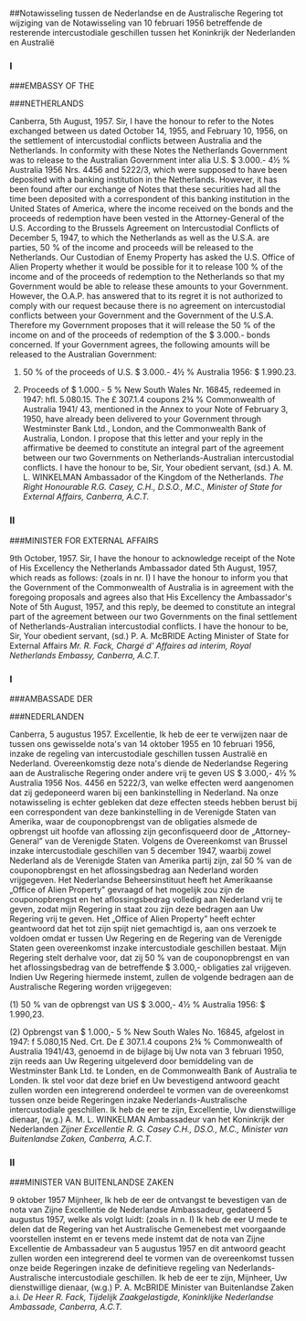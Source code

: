 <meta http-equiv='Content-Type' content='text/html; charset=utf-8' />

##Notawisseling tussen de Nederlandse en de Australische Regering tot wijziging van de Notawisseling van 10 februari 1956 betreffende de resterende intercustodiale geschillen tussen het Koninkrijk der Nederlanden en Australië

### I  

###EMBASSY OF THE

###NETHERLANDS

Canberra, 5th August, 1957. Sir, I have the honour to refer to the Notes exchanged between us dated October 14, 1955, and February 10, 1956, on the settlement of intercustodial conflicts between Australia and the Netherlands. In conformity with these Notes the Netherlands Government was to release to the Australian Government inter alia U.S. $ 3.000.- 4½ % Australia 1956 Nrs. 4456 and 5222/3, which were supposed to have been deposited with a banking institution in the Netherlands. However, it has been found after our exchange of Notes that these securities had all the time been deposited with a correspondent of this banking institution in the United States of America, where the income received on the bonds and the proceeds of redemption have been vested in the Attorney-General of the U.S. According to the Brussels Agreement on Intercustodial Conflicts of December 5, 1947, to which the Netherlands as well as the U.S.A. are parties, 50 % of the income and proceeds will be released to the Netherlands. Our Custodian of Enemy Property has asked the U.S. Office of Alien Property whether it would be possible for it to release 100 % of the income and of the proceeds of redemption to the Netherlands so that my Government would be able to release these amounts to your Government. However, the O.A.P. has answered that to its regret it is not authorized to comply with our request because there is no agreement on intercustodial conflicts between your Government and the Government of the U.S.A. Therefore my Government proposes that it will release the 50 % of the income on and of the proceeds of redemption of the $ 3.000.- bonds concerned. If your Government agrees, the following amounts will be released to the Australian Government: 

1) 50 % of the proceeds of U.S. $ 3.000.- 4½ % Australia 1956: $ 1.990.23.  

2) Proceeds of $ 1.000.- 5 % New South Wales Nr. 16845, redeemed in 1947: hfl. 5.080.15.   The £ 307.1.4 coupons 2¾ % Commonwealth of Australia 1941/ 43, mentioned in the Annex to your Note of February 3, 1950, have already been delivered to your Government through Westminster Bank Ltd., London, and the Commonwealth Bank of Australia, London. I propose that this letter and your reply in the affirmative be deemed to constitute an integral part of the agreement between our two Governments on Netherlands-Australian intercustodial conflicts. I have the honour to be, Sir, Your obedient servant, (sd.) A. M. L. WINKELMAN Ambassador of the Kingdom of the Netherlands.  *The Right Honourable R.G. Casey,*   *C.H., D.S.O., M.C.,*   *Minister of State for External Affairs,*   *Canberra, A.C.T.*    

### II  

###MINISTER FOR EXTERNAL AFFAIRS

9th October, 1957. Sir, I have the honour to acknowledge receipt of the Note of His Excellency the Netherlands Ambassador dated 5th August, 1957, which reads as follows:  (zoals in nr. I)  I have the honour to inform you that the Government of the Commonwealth of Australia is in agreement with the foregoing proposals and agrees also that His Excellency the Ambassador's Note of 5th August, 1957, and this reply, be deemed to constitute an integral part of the agreement between our two Governments on the final settlement of Netherlands-Australian intercustodial conflicts. I have the honour to be, Sir, Your obedient servant, (sd.) P. A. McBRIDE Acting Minister of State for External Affairs  *Mr. R. Fack,*   *Chargé d' Affaires ad interim,*   *Royal Netherlands Embassy,*   *Canberra, A.C.T.*    

### I  

###AMBASSADE DER

###NEDERLANDEN

Canberra, 5 augustus 1957. Excellentie, Ik heb de eer te verwijzen naar de tussen ons gewisselde nota's van 14 oktober 1955 en 10 februari 1956, inzake de regeling van intercustodiale geschillen tussen Australië en Nederland. Overeenkomstig deze nota's diende de Nederlandse Regering aan de Australische Regering onder andere vrij te geven US $ 3.000,- 4½ % Australia 1956 Nos. 4456 en 5222/3, van welke effecten werd aangenomen dat zij gedeponeerd waren bij een bankinstelling in Nederland. Na onze notawisseling is echter gebleken dat deze effecten steeds hebben berust bij een correspondent van deze bankinstelling in de Verenigde Staten van Amerika, waar de couponopbrengst van de obligaties alsmede de opbrengst uit hoofde van aflossing zijn geconfisqueerd door de „Attorney-General” van de Verenigde Staten. Volgens de Overeenkomst van Brussel inzake intercustodiale geschillen van 5 december 1947, waarbij zowel Nederland als de Verenigde Staten van Amerika partij zijn, zal 50 % van de couponopbrengst en het aflossingsbedrag aan Nederland worden vrijgegeven. Het Nederlandse Beheersinstituut heeft het Amerikaanse „Office of Alien Property" gevraagd of het mogelijk zou zijn de couponopbrengst en het aflossingsbedrag volledig aan Nederland vrij te geven, zodat mijn Regering in staat zou zijn deze bedragen aan Uw Regering vrij te geven. Het „Office of Alien Property” heeft echter geantwoord dat het tot zijn spijt niet gemachtigd is, aan ons verzoek te voldoen omdat er tussen Uw Regering en de Regering van de Verenigde Staten geen overeenkomst inzake intercustodiale geschillen bestaat. Mijn Regering stelt derhalve voor, dat zij 50 % van de couponopbrengst en van het aflossingsbedrag van de betreffende $ 3.000,- obligaties zal vrijgeven. Indien Uw Regering hiermede instemt, zullen de volgende bedragen aan de Australische Regering worden vrijgegeven: 

(1) 50 % van de opbrengst van US $ 3.000,- 4½ % Australia 1956: $ 1.990,23.  

(2) Opbrengst van $ 1.000,- 5 % New South Wales No. 16845, afgelost in 1947: f 5.080,15 Ned. Crt.   De £ 307.1.4 coupons 2¾ % Commonwealth of Australia 1941/43, genoemd in de bijlage bij Uw nota van 3 februari 1950, zijn reeds aan Uw Regering uitgeleverd door bemiddeling van de Westminster Bank Ltd. te Londen, en de Commonwealth Bank of Australia te Londen. Ik stel voor dat deze brief en Uw bevestigend antwoord geacht zullen worden een integrerend onderdeel te vormen van de overeenkomst tussen onze beide Regeringen inzake Nederlands-Australische intercustodiale geschillen. Ik heb de eer te zijn, Excellentie, Uw dienstwillige dienaar, (w.g.) A. M. L. WINKELMAN Ambassadeur van het Koninkrijk der Nederlanden  *Zijner Excellentie R. G. Casey*   *C.H., DS.O., M.C.,*   *Minister van Buitenlandse Zaken,*   *Canberra, A.C.T.*    

### II  

###MINISTER VAN BUITENLANDSE ZAKEN

9 oktober 1957 Mijnheer, Ik heb de eer de ontvangst te bevestigen van de nota van Zijne Excellentie de Nederlandse Ambassadeur, gedateerd 5 augustus 1957, welke als volgt luidt:  (zoals in n. I)  Ik heb de eer U mede te delen dat de Regering van het Australische Gemenebest met voorgaande voorstellen instemt en er tevens mede instemt dat de nota van Zijne Excellentie de Ambassadeur van 5 augustus 1957 en dit antwoord geacht zullen worden een integrerend deel te vormen van de overeenkomst tussen onze beide Regeringen inzake de definitieve regeling van Nederlands-Australische intercustodiale geschillen. Ik heb de eer te zijn, Mijnheer, Uw dienstwillige dienaar, (w.g.) P. A. McBRIDE Minister van Buitenlandse Zaken a.i.  *De Heer R. Fack,*   *Tijdelijk Zaakgelastigde,*   *Koninklijke Nederlandse Ambassade,*   *Canberra, A.C.T.*    
